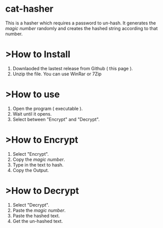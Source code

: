 # cat-hasher
This is a hasher which requires a password to un-hash.
It generates the *magic number* randomly and creates the hashed string according to that number.

# >How to Install
  1. Downlaoded the lastest release from Github ( this page ).
  2. Unzip the file. You can use WinRar or 7Zip

# >How to use
1. Open the program ( executable ).
2. Wait until it opens.
3. Select between "Encrypt" and "Decrypt".
# >How to Encrypt
 1. Select "Encrypt".
 2. Copy the *magic number*.
 3. Type in the text to hash.
 4. Copy the Output.
 # >How to Decrypt
1. Select "Decrypt".
2. Paste the *magic number*.
3. Paste the hashed text.
4. Get the un-hashed text.
      
